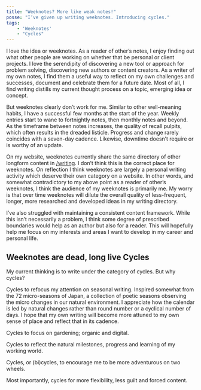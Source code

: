 ```yaml
---
title: "Weeknotes? More like weak notes!"
posse: "I’ve given up writing weeknotes. Introducing cycles."
tags:
    - 'Weeknotes'
    - "Cycles"
---
```


I love the idea or weeknotes. As a reader of other’s notes, I enjoy finding out what other people are working on whether that be personal or client projects. I love the serendipity of discovering a new tool or approach for problem solving, discovering new authors or content creators. As a writer of my own notes, I find them a useful way to reflect on my own challenges and successes, document and celebrate them for a future date. Most of all, I find writing distills my current thought process on a topic, emerging idea or concept.

But weeknotes clearly don’t work for me. Similar to other well-meaning habits, I have a successful few months at the start of the year. Weekly entries start to wane to fortnightly notes, then monthly notes and beyond. As the timeframe between notes increases, the quality of recall pulpits, which often results in the dreaded listicle. Progress and change rarely coincides with a seven-day cadence. Likewise, downtime doesn’t require or is worthy of an update.

On my website, weeknotes currently share the same directory of other longform content in [/writing](/writing). I don’t think this is the correct place for weeknotes. On reflection I think weeknotes are largely a personal writing activity which deserve their own category on a website. In other words, and somewhat contradictory to my above point as a reader of other’s weeknotes, I think the audience of my weeknotes is primarily me. My worry is that over time weeknotes will dilute the overall quality of less-frequent, longer, more researched and developed ideas in my writing directory.

I’ve also struggled with maintaining a consistent content framework. While this isn’t necessarily a problem, I think some degree of prescribed boundaries would help as an author but also for a reader. This will hopefully help me focus on my interests and areas I want to develop in my career and personal life.

## Weeknotes are dead, long live Cycles

My current thinking is to write under the category of cycles. But why cycles?

Cycles to refocus my attention on seasonal writing. Inspired somewhat from the 72 micro-seasons of Japan, a collection of poetic seasons observing the micro changes in our natural environment. I appreciate how the calendar is led by natural changes rather than round number or a cyclical number of days. I hope that my own writing will become more attuned to my own sense of place and reflect that in its cadence.

Cycles to focus on gardening; organic and digital.

Cycles to reflect the natural milestones, progress and learning of my working world.

Cycles, or (bi)cycles, to encourage me to be more adventurous on two wheels.

Most importantly, cycles for more flexibility, less guilt and forced content.